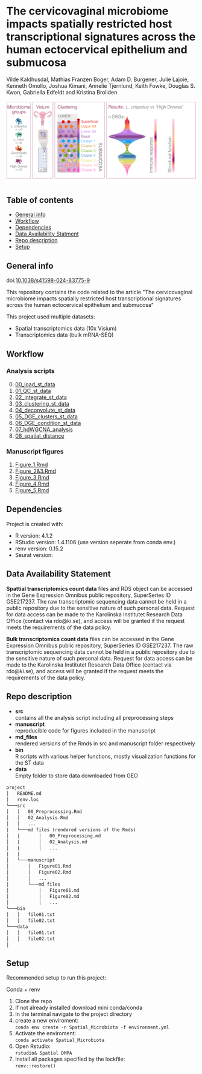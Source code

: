 # The cervicovaginal microbiome impacts spatially restricted host transcriptional signatures across the human ectocervical epithelium and submucosa

Vilde Kaldhusdal, Mathias Franzen Boger, Adam D. Burgener, Julie Lajoie, Kenneth Omollo, Joshua Kimani, Annelie Tjernlund, Keith Fowke, Douglas S. Kwon, Gabriella Edfeldt and Kristina Broliden

![](./resources/Graphical%20abstract.png)

## Table of contents

-   [General info](#general-info)
-   [Workflow](#Workflow)
-   [Dependencies](#dependencies)
-   [Data Availability Statment](#data-availability-statment)
-   [Repo description](#repo-description)
-   [Setup](#setup)

## General info

doi:[10.1038/s41598-024-83775-9](https://doi.org/10.1038/s41598-024-83775-9)

This repository contains the code related to the article "The cervicovaginal microbiome impacts spatially restricted host transcriptional signatures across the human ectocervical epithelium and submucosa"

This project used multiple datasets:
-   Spatial transcriptomics data (10x Visium)
-   Transcriptomics data (bulk mRNA-SEQ)

## Workflow

### Analysis scripts

0.  [00_load_st_data](https://vildeka.github.io/Spatial_Microbiota/00_load_st_data)
1.  [01_QC_st_data](https://vildeka.github.io/Spatial_Microbiota/01_QC_st_data)
2.  [02_integrate_st_data](https://vildeka.github.io/Spatial_Microbiota/02_integrate_st_data)
3.  [03_clustering_st_data](https://vildeka.github.io/Spatial_Microbiota/03_clustering_st_data)
4.  [04_deconvolute_st_data](https://vildeka.github.io/Spatial_Microbiota/04_deconvolute_st_data)
5.  [05_DGE_clusters_st_data](https://vildeka.github.io/Spatial_Microbiota/05_DGE_clusters_st_data)
6.  [06_DGE_condition_st_data](https://vildeka.github.io/Spatial_Microbiota/06_DGE_condition_st_data)
7.  [07_hdWGCNA_analysis](https://vildeka.github.io/Spatial_Microbiota/07_hdWGCNA_analysis)
8.  [08_spatial_distance](https://vildeka.github.io/Spatial_Microbiota/08_spatial_distance)

### Manuscript figures
1. [Figure_1.Rmd](https://vildeka.github.io/Spatial_Microbiota/Figure1)
2. [Figure_2&3.Rmd](https://vildeka.github.io/Spatial_Microbiota/Figure2&3)
3. [Figure_3.Rmd](https://vildeka.github.io/Spatial_Microbiota/Figure4)
4. [Figure_4.Rmd](https://vildeka.github.io/Spatial_Microbiota/Figure5)
5. [Figure_5.Rmd](https://vildeka.github.io/Spatial_Microbiota/Figure6)

## Dependencies

Project is created with:

-   R version: 4.1.2
-   RStudio version: 1.4.1106 (use version seperate from conda env.)
-   renv version: 0.15.2
-   Seurat version:

## Data Availability Statement

**Spattial transcriptomics count data** files and RDS object can be accessed in the Gene Expression Omnibus public repository, SuperSeries ID GSE217237. The raw transcriptomic sequencing data cannot be held in a public repository due to the sensitive nature of such personal data. Request for data access can be made to the Karolinska Institutet Research Data Office (contact via rdo\@ki.se), and access will be granted if the request meets the requirements of the data policy.

**Bulk transcriptomics count data** files can be accessed in the Gene Expression Omnibus public repository, SuperSeries ID GSE217237. The raw transcriptomic sequencing data cannot be held in a public repository due to the sensitive nature of such personal data. Request for data access can be made to the Karolinska Institutet Research Data Office (contact via rdo\@ki.se), and access will be granted if the request meets the requirements of the data policy.

## Repo description

-   **src**\
    contains all the analysis script including all preprocessing steps
-   **manuscript**\
    reproducible code for figures included in the manuscript
-   **md_files**\
    rendered versions of the Rmds in src and manuscript folder respectively
-   **bin**\
    R scripts with various helper functions, mostly visualization functions for the ST data
-   **data**\
    Empty folder to store data downloaded from GEO

<!-- -->

```         
project
│   README.md
│   renv.loc    
└───src
│   │   00_Preprocessing.Rmd
│   │   02_Analysis.Rmd
│   │   ...
|   └───md files (rendered versions of the Rmds)
│   |       │   00_Preprocessing.md
│   |       │   02_Analysis.md
│   |       │   ...
|   |
│   └───manuscript
│       │   Figure01.Rmd
│       │   Figure02.Rmd
│       │   ...
|       └───md files
│           │   Figure01.md
│           │   Figure02.md
│           │   ...
└───bin
│   │   file01.txt
│   │   file02.txt
└───data
│   │   file01.txt
│   │   file02.txt
│
```

## Setup

Recommended setup to run this project:

Conda + renv

1.  Clone the repo
2.  If not already installed download mini conda/conda
3.  In the terminal navigate to the project directory
4.  create a new enviroment:<br/> `conda env create -n Spatial_Microbiota -f environment.yml`
5.  Activate the enviroment:<br/> `conda activate Spatial_Microbiota`
6.  Open Rstudio:<br/> `rstudio& Spatial DMPA`
7.  Install all packages specified by the lockfile:<br/> `renv::restore()`
